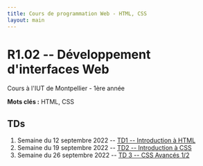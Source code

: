 ```yaml
---
title: Cours de programmation Web - HTML, CSS
layout: main
---
```


# R1.02 -- Développement d'interfaces Web
Cours à l'IUT de Montpellier - 1ère année

**Mots clés :** HTML, CSS

## TDs

1. Semaine du 12 septembre 2022 -- [TD1 -- Introduction à HTML](tutorials/tutorial1.html)
1. Semaine du 19 septembre 2022 -- [TD2 -- Introduction à CSS ](tutorials/tutorial2.html)
1. Semaine du 26 septembre 2022 -- [TD 3 -- CSS Avancés 1/2](tutorials/tutorial3.html)
<!-- 1. Semaine du 3 octobre 2022 -- [TD 4 -- CSS Avancés 2/2](tutorials/tutorial4.html) et presentation site SAE 1.05 -->
<!-- 1. Semaine du 10 octobre 2022 -- [ Fin TD 4 -- CSS Avancés 2/2](tutorials/tutorial4.html)  -->
<!-- 1. Semaine du 17 octobre 2022 -- [TD 5 -- Les Formulaires](tutorials/tutorial5.html) et travail sur SAE 1.05\\ -->
<!-- 23 octobre rendu SAE 1.05 -->
<!-- 1. Semaine du 24 octobre 2022 -- Entamer [TD 6 -- Responsive Design](tutorials/tutorial6.html) -->
<!-- 1. Semaine du 7 novembre 2022 -- Finir le [TD 6 -- Responsive Design](tutorials/tutorial6.html) et presentation site de la SAE 1.06 -->
<!-- 1. Semaine du 14 novembre 2022 -- Seance de travail sur la  SAE 1.06 -->
<!-- 1. Semaine du 5 decembre 2022 -- Séance d'évaluation des sites de la SAE 1.06 -->
<!--## Compléments optionnels-->
 
<!--1. [Coder des colonnes responsive à la Bootstrap](assets/tut5-complement.html)-->

<!--## Instructions pour la SAÉ 1.06-->
<!--[Consigne pour la SAÉ 1.06](SAE.html)-->

<!--[Instructions du projet](projet.html)-->

<!-- ## Joomla -->

<!-- Semaine du 18 janvier -- [TD sur l'installation et la prise en main de Joomla](assets/TDJoomla.pdf) -->

